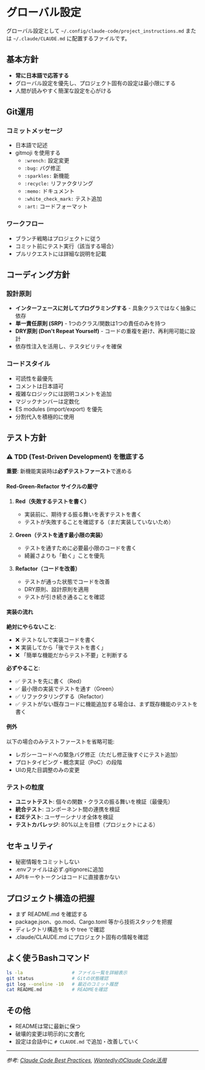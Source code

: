 # グローバル設定

グローバル設定として `~/.config/claude-code/project_instructions.md` または `~/.claude/CLAUDE.md` に配置するファイルです。

## 基本方針

- **常に日本語で応答する**
- グローバル設定を優先し、プロジェクト固有の設定は最小限にする
- 人間が読みやすく簡潔な設定を心がける

## Git運用

### コミットメッセージ

- 日本語で記述
- gitmoji を使用する
  - `:wrench:` 設定変更
  - `:bug:` バグ修正
  - `:sparkles:` 新機能
  - `:recycle:` リファクタリング
  - `:memo:` ドキュメント
  - `:white_check_mark:` テスト追加
  - `:art:` コードフォーマット

### ワークフロー

- ブランチ戦略はプロジェクトに従う
- コミット前にテスト実行（該当する場合）
- プルリクエストには詳細な説明を記載

## コーディング方針

### 設計原則

- **インターフェースに対してプログラミングする** - 具象クラスではなく抽象に依存
- **単一責任原則 (SRP)** - 1つのクラス/関数は1つの責任のみを持つ
- **DRY原則 (Don't Repeat Yourself)** - コードの重複を避け、再利用可能に設計
- 依存性注入を活用し、テスタビリティを確保

### コードスタイル

- 可読性を最優先
- コメントは日本語可
- 複雑なロジックには説明コメントを追加
- マジックナンバーは定数化
- ES modules (import/export) を優先
- 分割代入を積極的に使用

## テスト方針

### ⚠️ TDD (Test-Driven Development) を徹底する

**重要**: 新機能実装時は**必ずテストファースト**で進める

#### Red-Green-Refactor サイクルの厳守

1. **Red（失敗するテストを書く）**
   - 実装前に、期待する振る舞いを表すテストを書く
   - テストが失敗することを確認する（まだ実装していないため）

2. **Green（テストを通す最小限の実装）**
   - テストを通すために必要最小限のコードを書く
   - 綺麗さよりも「動く」ことを優先

3. **Refactor（コードを改善）**
   - テストが通った状態でコードを改善
   - DRY原則、設計原則を適用
   - テストが引き続き通ることを確認

#### 実装の流れ

**絶対にやらないこと**:
- ❌ テストなしで実装コードを書く
- ❌ 実装してから「後でテストを書く」
- ❌ 「簡単な機能だからテスト不要」と判断する

**必ずやること**:
- ✅ テストを先に書く（Red）
- ✅ 最小限の実装でテストを通す（Green）
- ✅ リファクタリングする（Refactor）
- ✅ テストがない既存コードに機能追加する場合は、まず既存機能のテストを書く

#### 例外

以下の場合のみテストファーストを省略可能:
- レガシーコードへの緊急バグ修正（ただし修正後すぐにテスト追加）
- プロトタイピング・概念実証（PoC）の段階
- UIの見た目調整のみの変更

### テストの粒度

- **ユニットテスト**: 個々の関数・クラスの振る舞いを検証（最優先）
- **統合テスト**: コンポーネント間の連携を検証
- **E2Eテスト**: ユーザーシナリオ全体を検証
- **テストカバレッジ**: 80%以上を目標（プロジェクトによる）

## セキュリティ

- 秘密情報をコミットしない
- .envファイルは必ず.gitignoreに追加
- APIキーやトークンはコードに直接書かない

## プロジェクト構造の把握

- まず README.md を確認する
- package.json、go.mod、Cargo.toml 等から技術スタックを把握
- ディレクトリ構造を ls や tree で確認
- .claude/CLAUDE.md にプロジェクト固有の情報を確認

## よく使うBashコマンド

```bash
ls -la                  # ファイル一覧を詳細表示
git status              # Gitの状態確認
git log --oneline -10   # 最近のコミット履歴
cat README.md           # READMEを確認
```

## その他

- READMEは常に最新に保つ
- 破壊的変更は明示的に文書化
- 設定は会話中に `# CLAUDE.md` で追加・改善していく

---

*参考: [Claude Code Best Practices](https://www.anthropic.com/engineering/claude-code-best-practices), [WantedlyのClaude Code活用](https://www.wantedly.com/companies/wantedly/post_articles/981006)*
